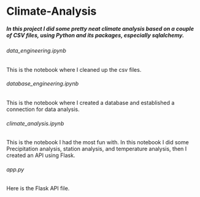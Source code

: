# Climate-Analysis

##### In this project I did some pretty neat climate analysis based on a couple of CSV files, using Python and its packages, especially sqlalchemy.

###### data_engineering.ipynb
This is the notebook where I cleaned up the csv files.

###### database_engineering.ipynb
This is the notebook where I created a database and established a connection for data analysis.

###### climate_analysis.ipynb
This is the notebook I had the most fun with. In this notebook I did some Precipitation analysis, station analysis, and temperature analysis, then I created an API using Flask.

###### app.py
Here is the Flask API file.
